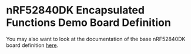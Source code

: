 nRF52840DK Encapsulated Functions Demo Board Definition
=======================================================

You may also want to look at the documentation of the base nRF52840DK
board definition [here](https://github.com/tock/tock/tree/master/boards/nordic/nrf52840dk/README.md).
